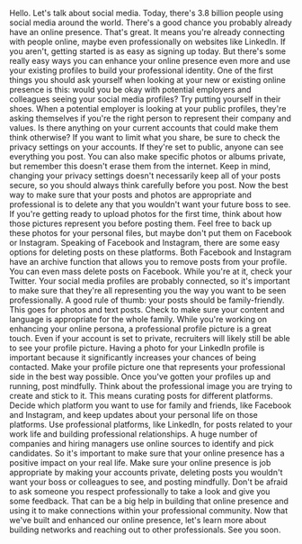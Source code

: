 
Hello. Let's talk about social media. Today, there's 3.8 billion people using social media around the world. There's a good chance you probably already have an online presence. That's great. It means you're already connecting with people online, maybe even professionally on websites like LinkedIn. If you aren't, getting started is as easy as signing up today. But there's some really easy ways you can enhance your online presence even more and use your existing profiles to build your professional identity. One of the first things you should ask yourself when looking at your new or existing online presence is this: would you be okay with potential employers and colleagues seeing your social media profiles? Try putting yourself in their shoes. When a potential employer is looking at your public profiles, they're asking themselves if you're the right person to represent their company and values. Is there anything on your current accounts that could make them think otherwise? If you want to limit what you share, be sure to check the privacy settings on your accounts. If they're set to public, anyone can see everything you post. You can also make specific photos or albums private, but remember this doesn't erase them from the internet. Keep in mind, changing your privacy settings doesn't necessarily keep all of your posts secure, so you should always think carefully before you post. Now the best way to make sure that your posts and photos are appropriate and professional is to delete any that you wouldn't want your future boss to see. If you're getting ready to upload photos for the first time, think about how those pictures represent you before posting them. Feel free to back up these photos for your personal files, but maybe don't put them on Facebook or Instagram. Speaking of Facebook and Instagram, there are some easy options for deleting posts on these platforms. Both Facebook and Instagram have an archive function that allows you to remove posts from your profile. You can even mass delete posts on Facebook. While you're at it, check your Twitter. Your social media profiles are probably connected, so it's important to make sure that they're all representing you the way you want to be seen professionally. A good rule of thumb: your posts should be family-friendly. This goes for photos and text posts. Check to make sure your content and language is appropriate for the whole family. While you're working on enhancing your online persona, a professional profile picture is a great touch. Even if your account is set to private, recruiters will likely still be able to see your profile picture. Having a photo for your LinkedIn profile is important because it significantly increases your chances of being contacted. Make your profile picture one that represents your professional side in the best way possible. Once you've gotten your profiles up and running, post mindfully. Think about the professional image you are trying to create and stick to it. This means curating posts for different platforms. Decide which platform you want to use for family and friends, like Facebook and Instagram, and keep updates about your personal life on those platforms. Use professional platforms, like LinkedIn, for posts related to your work life and building professional relationships. A huge number of companies and hiring managers use online sources to identify and pick candidates. So it's important to make sure that your online presence has a positive impact on your real life. Make sure your online presence is job appropriate by making your accounts private, deleting posts you wouldn't want your boss or colleagues to see, and posting mindfully. Don't be afraid to ask someone you respect professionally to take a look and give you some feedback. That can be a big help in building that online presence and using it to make connections within your professional community. Now that we've built and enhanced our online presence, let's learn more about building networks and reaching out to other professionals. See you soon.